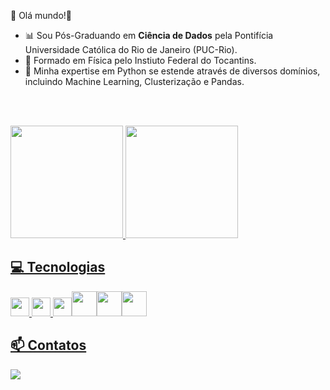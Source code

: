 💫 Olá mundo!💫 
- 📊 Sou Pós-Graduando em <b>Ciência de Dados</b> pela Pontifícia Universidade Católica do Rio de Janeiro (PUC-Rio).
- 🔭 Formado em Física pelo Instiuto Federal do Tocantins.
- 💭 Minha expertise em Python se estende através de diversos domínios, incluindo  Machine Learning, Clusterização e Pandas. 




<br/><br/>
<div >
<a href="https://github.com/Davisdenner">
<img loading="lazy" height="180em" src="https://github-readme-stats.vercel.app/api/top-langs/?username=Davisdenner&layout=compact&langs_count=7&theme=dark"/>
<img loading="lazy" height="180em" src="https://github-readme-stats.vercel.app/api?username=Davisdenner&show_icons=true&theme=dark&include_all_commits=true&count_private=true"/>
</div>

## 💻 Tecnologias
  <img src="https://cdn.jsdelivr.net/gh/devicons/devicon@latest/icons/python/python-original.svg" width="30" height="30" /> <img src="https://cdn.jsdelivr.net/gh/devicons/devicon@latest/icons/keras/keras-original.svg" width="30" height="30" /> <img src="https://cdn.jsdelivr.net/gh/devicons/devicon@latest/icons/tensorflow/tensorflow-original.svg" width="30" height="30"  /><img src="https://cdn.jsdelivr.net/gh/devicons/devicon@latest/icons/mysql/mysql-original-wordmark.svg" width="40" height="40"/><img src="https://cdn.jsdelivr.net/gh/devicons/devicon@latest/icons/microsoftsqlserver/microsoftsqlserver-plain-wordmark.svg" width="40" height="40" /><img src="https://cdn.jsdelivr.net/gh/devicons/devicon@latest/icons/pandas/pandas-original-wordmark.svg" width="40" height="40"  />
          
          
          

 ##  📫 Contatos



<a href="https://www.linkedin.com/in/davis-denner-costa-silva-4536a51b0/" target="_blank"><img loading="lazy" src="https://img.shields.io/badge/-LinkedIn-%230077B5?style=for-the-badge&logo=linkedin&logoColor=white" target="_blank"></a>   






